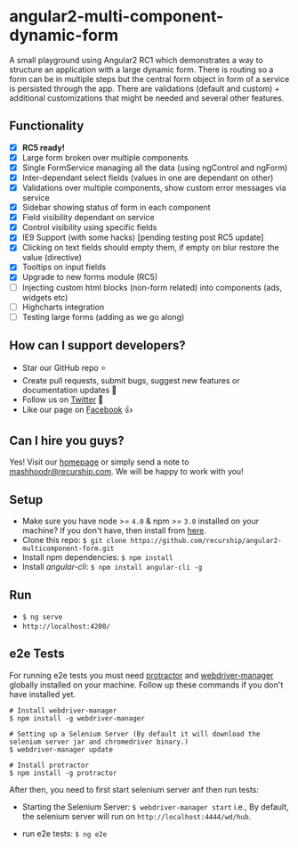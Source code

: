 # angular2-multi-component-dynamic-form

A small playground using Angular2 RC1 which demonstrates a way to structure an application with a large dynamic form. There is routing so a form can be in multiple steps but the central form object in form of a service is persisted through the app. There are validations (default and custom) + additional customizations that might be needed and several other features.

## Functionality

- [x] **RC5 ready!**
- [x] Large form broken over multiple components
- [x] Single FormService managing all the data (using ngControl and ngForm)
- [x] Inter-dependant select fields (values in one are dependant on other)
- [x] Validations over multiple components, show custom error messages via service
- [x] Sidebar showing status of form in each component
- [x] Field visibility dependant on service
- [x] Control visibility using specific fields
- [x] IE9 Support (with some hacks) [pending testing post RC5 update]
- [x] Clicking on text fields should empty them, if empty on blur restore the value (directive)
- [x] Tooltips on input fields
- [x] Upgrade to new forms module (RC5)
- [ ] Injecting custom html blocks (non-form related) into components (ads, widgets etc)
- [ ] Highcharts integration
- [ ] Testing large forms (adding as we go along)

## How can I support developers?

- Star our GitHub repo ⭐
- Create pull requests, submit bugs, suggest new features or documentation updates 🔧
- Follow us on [Twitter](https://twitter.com/recurship) 🐾
- Like our page on [Facebook](http://facebook.com/recurship) 👍

## Can I hire you guys?

Yes! Visit our [homepage](http://recurship.com) or simply send a note to mashhoodr@recurship.com. We will be happy to work with you!

## Setup

- Make sure you have node >= `4.0` & npm >= `3.0` installed on your machine? If you don't have, then install from [here](https://nodejs.org/en/download/).
- Clone this repo: `$ git clone https://github.com/recurship/angular2-multicomponent-form.git`
- Install npm dependencies: `$ npm install`
- Install *angular-cli*: `$ npm install angular-cli -g`

## Run

- `$ ng serve`
- `http://localhost:4200/`

## e2e Tests

For running e2e tests you must need [protractor](http://www.protractortest.org/) and [webdriver-manager](https://github.com/angular/webdriver-manager) globally installed on your machine.
Follow up these commands if you don't have installed yet.

```
# Install webdriver-manager
$ npm install -g webdriver-manager

# Setting up a Selenium Server (By default it will download the selenium server jar and chromedriver binary.)
$ webdriver-manager update

# Install protractor
$ npm install -g protractor
```

After then, you need to first start selenium server anf then run tests:

- Starting the Selenium Server: `$ webdriver-manager start`
i.e., By default, the selenium server will run on `http://localhost:4444/wd/hub`.

- run e2e tests: `$ ng e2e`

